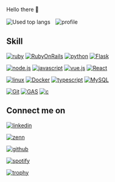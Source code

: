 <!--![takacube's GitHub Stats](https://github-readme-stats.vercel.app/api?username=takacube&show_icons=true&theme=cobalt&count_private=true&include_all_commits=true)-->
Hello there 👋




![Used top langs](https://github-readme-stats.vercel.app/api/top-langs/?username=takacube&layout=compact&theme=dark&langs_count=10&count_private=true&line_height=50&card_width=270)　![profile](https://github-readme-stats.vercel.app/api?username=takacube&show_icons=true&theme=dark&count_private=true&include_all_commits=true&count_private=true&line_height=28&card_width=30)

## Skill

[![ruby](https://img.shields.io/badge/Ruby-000?style=for-the-badge&logo=Ruby&logoColor=E1306C)]()    [![RubyOnRails](https://img.shields.io/badge/RubyonRails-000?style=for-the-badge&logo=Rubyonrails&logoColor=FF0000)]()    [![python](https://img.shields.io/badge/Python-000?style=for-the-badge&logo=Python&logoColor=A)]()    [![Flask](https://img.shields.io/badge/Flask-000?style=for-the-badge&logo=Flask&logoColor=FF000)]()

[![node.js](https://img.shields.io/badge/Node.js-000?style=for-the-badge&logo=Node.js&logoColor=FF000)]()    [![javascript](https://img.shields.io/badge/Javascript-000?style=for-the-badge&logo=Javascript&logoColor=A)]()    [![vue.js](https://img.shields.io/badge/Vue.js-000?style=for-the-badge&logo=Vue.js&logoColor=A)]()    [![React](https://img.shields.io/badge/react-000?style=for-the-badge&logo=React&logoColor=FF000)]()

[![linux](https://img.shields.io/badge/Linux-000?style=for-the-badge&logo=Linux&logoColor=)]()    [![Docker](https://img.shields.io/badge/Docker-000?style=for-the-badge&logo=Docker&logoColor=)]()    [![typescript](https://img.shields.io/badge/Typescript-000?style=for-the-badge&logo=Typescript&logoColor=)]()     [![MySQL](https://img.shields.io/badge/MySql-000?style=for-the-badge&logo=MySql&logoColor=)]()

[![Git](https://img.shields.io/badge/Git-000?style=for-the-badge&logo=Git&logoColor=)]()  [![GAS](https://img.shields.io/badge/GAS-000?style=for-the-badge&logo=google&logoColor=FF000)]()  [![c](https://img.shields.io/badge/c%20languae-000?style=for-the-badge&logo=c&logoColor=FF000)]()






## Connect me on

[![linkedin](https://img.shields.io/badge/Linkedin-000?style=for-the-badge&logo=Linkedin&logoColor=blue)](https://www.linkedin.com/in/shimakura-takanao-455540211/)

[![zenn](https://img.shields.io/badge/zenn-000?style=for-the-badge&logo=zenn&logoColor=FF000)](https://zenn.dev/takanao)

[![github](https://img.shields.io/badge/GitHub-000?style=for-the-badge&logo=GitHub&logoColor=white)](https://github.com/takacube)

[![spotify](https://img.shields.io/badge/spotify-000?style=for-the-badge&logo=Spotify&logoColor=FF000)](https://open.spotify.com/playlist/3gqqIBt4bI8hqH4hJtmyrK?si=bf6f026c6344464e)



[![trophy](https://github-profile-trophy.vercel.app/?username=takacube&theme=onestar&column=7&margin-w=10)](https://github.com/ryo-ma/github-profile-trophy)
